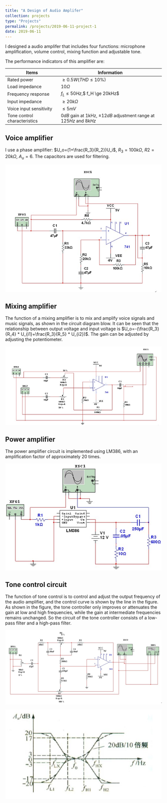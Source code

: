 ```yaml
---
title: "A Design of Audio Amplifer"
collection: projects
type: "Projects"
permalink: /projects/2019-06-11-project-1
date: 2019-06-11
---
```


I designed a audio amplifer that includes four functions: microphone amplification, volume control, mixing function and adjustable tone.

The performance indicators of this amplifier are:

| Items | Information |
| ------| ----------- |
| Rated power| $\ge 0.5W(THD\le10\%)$ |
| Load impedance| $10\Omega$|
| Frequency response| $f_L\le 50Hz$,$ f_H \ge 20kHz$|
| Input impedance| $\ge 20k\Omega$|
| Voice input sensitivity| $\le 5mV$|
| Tone control characteristics| $0dB$ gain at 1kHz, $\pm 12dB$ adjustment range at $125Hz$ and $8kHz$|

## Voice amplifier
I use a phase amplifier: $U_o=(1+\frac{R_3}{R_2})U_i$, $R_3 = 100k\Omega$, $R2 = 20k \Omega$, $A_u=6$. The capacitors are used for filtering.

![fig1](/images/project-1/voice.jpg "voice amplifier")

## Mixing amplifier
The function of a mixing amplifier is to mix and amplify voice signals and music signals, as shown in the circuit diagram blow. It can be seen that the relationship between output voltage and input voltage is $U_o=-(\frac{R_3}{R_4} * U_{i1}+\frac{R_3}{R_5} * U_{i2})$. The gain can be adjusted by adjusting the potentiometer.

![fig2](/images/project-1/mix.jpg "mixing amplifier")

## Power amplifier
The power amplifier circuit is implemented using LM386, with an amplification factor of approximately 20 times.

![fig3](/images/project-1/power.jpg "power amplifier")

## Tone control circuit
The function of tone control is to control and adjust the output frequency of the audio amplifier, and the control curve is shown by the line in the figure. As shown in the figure, the tone controller only improves or attenuates the gain at low and high frequencies, while the gain at intermediate frequencies remains unchanged. So the circuit of the tone controller consists of a low-pass filter and a high-pass filter.

![fig4](/images/project-1/control-1.jpg "Tone control circuit")

![fig5](/images/project-1/control-2.jpg "Tone control curve")